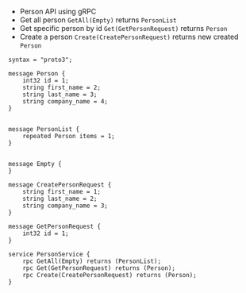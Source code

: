 - Person API using gRPC
- Get all person `GetAll(Empty)` returns `PersonList`
- Get specific person by id `Get(GetPersonRequest)` returns `Person`
- Create a person `Create(CreatePersonRequest)` returns new created `Person`

```proto3
syntax = "proto3";

message Person {
    int32 id = 1;
    string first_name = 2;
    string last_name = 3;
    string company_name = 4;
}


message PersonList {
    repeated Person items = 1;
}


message Empty {
}

message CreatePersonRequest {
    string first_name = 1;
    string last_name = 2;
    string company_name = 3;
}

message GetPersonRequest {
    int32 id = 1;
}

service PersonService {
    rpc GetAll(Empty) returns (PersonList);
    rpc Get(GetPersonRequest) returns (Person);
    rpc Create(CreatePersonRequest) returns (Person);
}
```